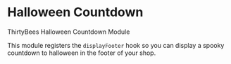 # Halloween Countdown
ThirtyBees Halloween Countdown Module

This module registers the `displayFooter` hook so you can display a spooky countdown to halloween in the footer of your shop.
